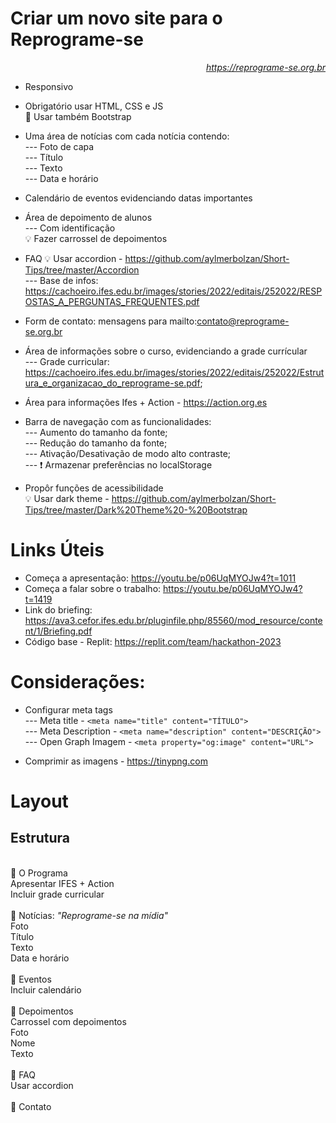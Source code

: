 # Criar um novo site para o Reprograme-se

_<p style="text-align:right;">https://reprograme-se.org.br</p>_

- Responsivo

- Obrigatório usar HTML, CSS e JS
  <br>📌 Usar também Bootstrap

- Uma área de notícias com cada notícia contendo:
  <br>--- Foto de capa
  <br>--- Título
  <br>--- Texto
  <br>--- Data e horário

- Calendário de eventos evidenciando datas importantes

- Área de depoimento de alunos
  <br>--- Com identificação
  <br>💡 Fazer carrossel de depoimentos

- FAQ
  💡 Usar accordion - https://github.com/aylmerbolzan/Short-Tips/tree/master/Accordion
  <br>--- Base de infos: https://cachoeiro.ifes.edu.br/images/stories/2022/editais/252022/RESPOSTAS_A_PERGUNTAS_FREQUENTES.pdf

- Form de contato: mensagens para mailto:contato@reprograme-se.org.br

- Área de informações sobre o curso, evidenciando a grade currícular
  <br>--- Grade curricular: https://cachoeiro.ifes.edu.br/images/stories/2022/editais/252022/Estrutura_e_organizacao_do_reprograme-se.pdf;

- Área para informações Ifes + Action - https://action.org.es

- Barra de navegação com as funcionalidades:
  <br>--- Aumento do tamanho da fonte;
  <br>--- Redução do tamanho da fonte;
  <br>--- Ativação/Desativação de modo alto contraste;
  <br>--- ❗ Armazenar preferências no localStorage

- Propôr funções de acessibilidade
  <br>💡 Usar dark theme - https://github.com/aylmerbolzan/Short-Tips/tree/master/Dark%20Theme%20-%20Bootstrap

# Links Úteis

- Começa a apresentação: https://youtu.be/p06UqMYOJw4?t=1011
- Começa a falar sobre o trabalho: https://youtu.be/p06UqMYOJw4?t=1419
- Link do briefing: https://ava3.cefor.ifes.edu.br/pluginfile.php/85560/mod_resource/content/1/Briefing.pdf
- Código base - Replit: https://replit.com/team/hackathon-2023

# Considerações:

- Configurar meta tags
  <br>--- Meta title - `<meta name="title" content="TÍTULO">`
  <br>--- Meta Description - `<meta name="description" content="DESCRIÇÃO">`
  <br>--- Open Graph Imagem - `<meta property="og:image" content="URL">`

- Comprimir as imagens - https://tinypng.com

# Layout

## Estrutura

<br>📌 O Programa
<br> Apresentar IFES + Action
<br>Incluir grade curricular
<br>
<br>📌 Notícias: _"Reprograme-se na mídia"_
<br>Foto
<br>Título
<br>Texto
<br>Data e horário
<br>
<br>📌 Eventos
<br>Incluir calendário
<br>
<br>📌 Depoimentos
<br> Carrossel com depoimentos
<br>Foto
<br>Nome
<br>Texto
<br>
<br>📌 FAQ
<br> Usar accordion
<br>
<br>📌 Contato
